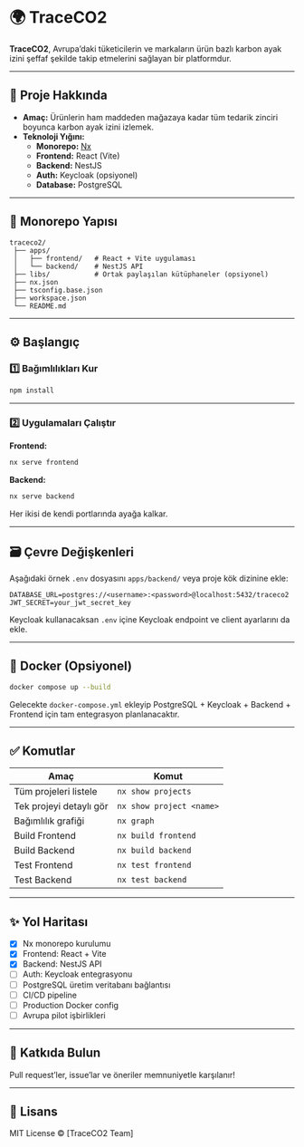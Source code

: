 # 🌍 TraceCO2

**TraceCO2**, Avrupa’daki tüketicilerin ve markaların ürün bazlı karbon ayak izini şeffaf şekilde takip etmelerini sağlayan bir platformdur.

---

## 🚀 Proje Hakkında

- **Amaç:** Ürünlerin ham maddeden mağazaya kadar tüm tedarik zinciri boyunca karbon ayak izini izlemek.
- **Teknoloji Yığını:**
  - **Monorepo:** [Nx](https://nx.dev)
  - **Frontend:** React (Vite)
  - **Backend:** NestJS
  - **Auth:** Keycloak (opsiyonel)
  - **Database:** PostgreSQL

---

## 📁 Monorepo Yapısı

```
traceco2/
 ├── apps/
 │   ├── frontend/   # React + Vite uygulaması
 │   └── backend/    # NestJS API
 ├── libs/           # Ortak paylaşılan kütüphaneler (opsiyonel)
 ├── nx.json
 ├── tsconfig.base.json
 ├── workspace.json
 └── README.md
```

---

## ⚙️ Başlangıç

### 1️⃣ Bağımlılıkları Kur

```bash
npm install
```

---

### 2️⃣ Uygulamaları Çalıştır

**Frontend:**
```bash
nx serve frontend
```

**Backend:**
```bash
nx serve backend
```

Her ikisi de kendi portlarında ayağa kalkar.

---

## 🗃️ Çevre Değişkenleri

Aşağıdaki örnek `.env` dosyasını `apps/backend/` veya proje kök dizinine ekle:

```env
DATABASE_URL=postgres://<username>:<password>@localhost:5432/traceco2
JWT_SECRET=your_jwt_secret_key
```

Keycloak kullanacaksan `.env` içine Keycloak endpoint ve client ayarlarını da ekle.

---

## 🐳 Docker (Opsiyonel)

```bash
docker compose up --build
```

Gelecekte `docker-compose.yml` ekleyip PostgreSQL + Keycloak + Backend + Frontend için tam entegrasyon planlanacaktır.

---

## ✅ Komutlar

| Amaç                    | Komut                    |
| ----------------------- | ------------------------ |
| Tüm projeleri listele   | `nx show projects`       |
| Tek projeyi detaylı gör | `nx show project <name>` |
| Bağımlılık grafiği      | `nx graph`               |
| Build Frontend          | `nx build frontend`      |
| Build Backend           | `nx build backend`       |
| Test Frontend           | `nx test frontend`       |
| Test Backend            | `nx test backend`        |

---

## ✨ Yol Haritası

- [x] Nx monorepo kurulumu
- [x] Frontend: React + Vite
- [x] Backend: NestJS API
- [ ] Auth: Keycloak entegrasyonu
- [ ] PostgreSQL üretim veritabanı bağlantısı
- [ ] CI/CD pipeline
- [ ] Production Docker config
- [ ] Avrupa pilot işbirlikleri

---

## 🤝 Katkıda Bulun

Pull request’ler, issue’lar ve öneriler memnuniyetle karşılanır!

---

## 📜 Lisans

MIT License © [TraceCO2 Team]
